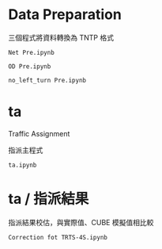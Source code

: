 Data Preparation
===

三個程式將資料轉換為 TNTP 格式

`Net Pre.ipynb`

`OD Pre.ipynb`

`no_left_turn Pre.ipynb`

ta 
===
Traffic Assignment

指派主程式

`ta.ipynb` 

ta / 指派結果
===

指派結果校估，與實際值、CUBE 模擬值相比較

`Correction fot TRTS-4S.ipynb`

